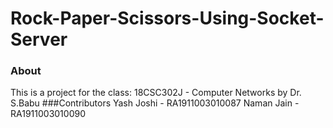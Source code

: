 # Rock-Paper-Scissors-Using-Socket-Server
### About
This is a project for the class: 18CSC302J - Computer Networks by Dr. S.Babu
###Contributors
Yash Joshi - RA1911003010087
Naman Jain - RA1911003010090
